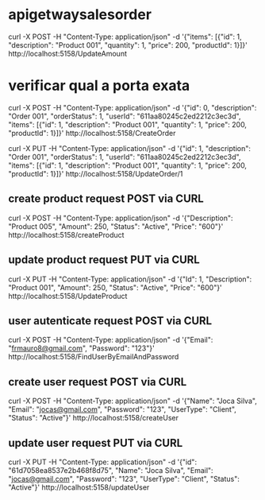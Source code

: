 # apigetwaysalesorder

curl -X POST -H "Content-Type: application/json" -d '{"items": [{"id": 1, "description": "Product 001", "quantity": 1, "price": 200, "productId": 1}]}' http://localhost:5158/UpdateAmount

# verificar qual a porta exata
curl -X POST -H "Content-Type: application/json" -d '{"id": 0, "description": "Order 001", "orderStatus": 1, "userId": "611aa80245c2ed2212c3ec3d", "items": [{"id": 1, "description": "Product 001", "quantity": 1, "price": 200, "productId": 1}]}' http://localhost:5158/CreateOrder


curl -X PUT -H "Content-Type: application/json" -d '{"id": 1, "description": "Order 001", "orderStatus": 1, "userId": "611aa80245c2ed2212c3ec3d", "items": [{"id": 1, "description": "Product 001", "quantity": 1, "price": 200, "productId": 1}]}' http://localhost:5158/UpdateOrder/1


## create product request POST via CURL
 curl -X POST -H "Content-Type: application/json" -d '{"Description": "Product 005", "Amount": 250, "Status": "Active", "Price": "600"}' http://localhost:5158/createProduct

 ## update product request PUT via CURL
 curl -X PUT -H "Content-Type: application/json" -d '{"Id": 1, "Description": "Product 001", "Amount": 250, "Status": "Active", "Price": "600"}' http://localhost:5158/UpdateProduct



## user autenticate request POST via CURL
 curl -X POST -H "Content-Type: application/json" -d '{"Email": "frmauro8@gmail.com", "Password": "123"}' http://localhost:5158/FindUserByEmailAndPassword


## create user request POST via CURL
 curl -X POST -H "Content-Type: application/json" -d '{"Name": "Joca Silva", "Email": "jocas@gmail.com", "Password": "123", "UserType": "Client", "Status": "Active"}' http://localhost:5158/createUser


## update user request PUT via CURL
 curl -X PUT -H "Content-Type: application/json" -d '{"id": "61d7058ea8537e2b468f8d75", "Name": "Joca Silva", "Email": "jocas@gmail.com", "Password": "123", "UserType": "Client", "Status": "Active"}' http://localhost:5158/updateUser


